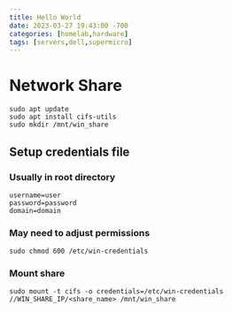 ```yaml
---
title: Hello World
date: 2023-03-27 19:43:00 -700
categories: [homelab,hardware]
tags: [servers,dell,supermicro]
---
```


# Network Share

```shell
sudo apt update
sudo apt install cifs-utils
sudo mkdir /mnt/win_share
```

## Setup credentials file
### Usually in root directory

```shell
username=user
password=password
domain=domain
```

### May need to adjust permissions
```shell
sudo chmod 600 /etc/win-credentials
```
### Mount share
```shell
sudo mount -t cifs -o credentials=/etc/win-credentials //WIN_SHARE_IP/<share_name> /mnt/win_share
```

